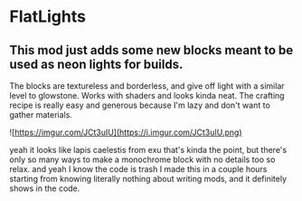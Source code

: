 # FlatLights

## This mod just adds some new blocks meant to be used as neon lights for builds.

The blocks are textureless and borderless, and give off light with a similar level to glowstone.
Works with shaders and looks kinda neat.
The crafting recipe is really easy and generous because I'm lazy and don't want to gather materials.

![https://imgur.com/JCt3uIU](https://i.imgur.com/JCt3uIU.png)

yeah it looks like lapis caelestis from exu that's kinda the point, but there's only so many ways to make a monochrome block with no details too so relax. and yeah I know the code is trash I made this in a couple hours starting from knowing literally nothing about writing mods, and it definitely shows in the code.



